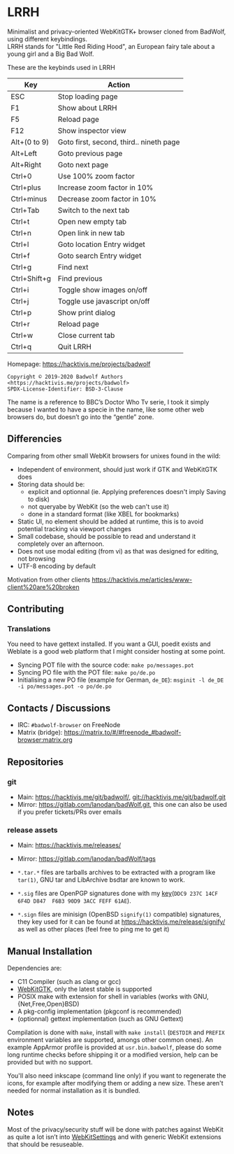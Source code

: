 # LRRH
Minimalist and privacy-oriented WebKitGTK+ browser cloned from BadWolf, using different keybindings.   
LRRH stands for "Little Red Riding Hood", an European fairy tale about a young girl and a Big Bad Wolf.

These are the keybinds used in LRRH

Key         | Action
--          | --
ESC         | Stop loading page
F1          | Show about LRRH
F5          | Reload page
F12         | Show inspector view
Alt+(0 to 9)| Goto first, second, third.. nineth page
Alt+Left    | Goto previous page
Alt+Right   | Goto next page
Ctrl+0      | Use 100% zoom factor
Ctrl+plus   | Increase zoom factor in 10%
Ctrl+minus  | Decrease zoom factor in 10%
Ctrl+Tab    | Switch to the next tab
Ctrl+t      | Open new empty tab
Ctrl+n      | Open link in new tab
Ctrl+l      | Goto location Entry widget
Ctrl+f      | Goto search Entry widget
Ctrl+g      | Find next
Ctrl+Shift+g| Find previous
Ctrl+i      | Toggle show images on/off
Ctrl+j      | Toggle use javascript on/off
Ctrl+p      | Show print dialog
Ctrl+r      | Reload page
Ctrl+w      | Close current tab
Ctrl+q      | Quit LRRH

Homepage: <https://hacktivis.me/projects/badwolf>

```
Copyright © 2019-2020 Badwolf Authors <https://hacktivis.me/projects/badwolf>
SPDX-License-Identifier: BSD-3-Clause
```

The name is a reference to BBC’s Doctor Who Tv serie, I took it simply because I wanted to have a specie in the name, like some other web browsers do, but doesn’t go into the “gentle” zone.

## Differencies
Comparing from other small WebKit browsers for unixes found in the wild:

- Independent of environment, should just work if GTK and WebKitGTK does
- Storing data should be:
  - explicit and optionnal (ie. Applying preferences doesn't imply Saving to disk)
  - not queryabe by WebKit (so the web can't use it)
  - done in a standard format (like XBEL for bookmarks)
- Static UI, no element should be added at runtime, this is to avoid potential tracking via viewport changes
- Small codebase, should be possible to read and understand it completely over an afternoon.
- Does not use modal editing (from vi) as that was designed for editing, not browsing
- UTF-8 encoding by default

Motivation from other clients <https://hacktivis.me/articles/www-client%20are%20broken>

## Contributing
### Translations
You need to have gettext installed. If you want a GUI, poedit exists and Weblate is a good web platform that I might consider hosting at some point.

- Syncing POT file with the source code: ``make po/messages.pot``
- Syncing PO file with the POT file: ``make po/de.po``
- Initialising a new PO file (example for German, `de_DE`): ``msginit -l de_DE -i po/messages.pot -o po/de.po``

## Contacts / Discussions
- IRC: `#badwolf-browser` on FreeNode
- Matrix (bridge): <https://matrix.to/#/#freenode_#badwolf-browser:matrix.org>

## Repositories
### git
- Main: <https://hacktivis.me/git/badwolf/>, <git://hacktivis.me/git/badwolf.git>
- Mirror: <https://gitlab.com/lanodan/badWolf.git>, this one can also be used if you prefer tickets/PRs over emails

### release assets
- Main: <https://hacktivis.me/releases/>
- Mirror: <https://gitlab.com/lanodan/badWolf/tags>

- `*.tar.*` files are tarballs archives to be extracted with a program like `tar(1)`, GNU tar and LibArchive bsdtar are known to work.
- `*.sig` files are OpenPGP signatures done with my [key](https://hacktivis.me/key.asc)(`DDC9 237C 14CF 6F4D D847  F6B3 90D9 3ACC FEFF 61AE`).
- `*.sign` files are minisign (OpenBSD `signify(1)` compatible) signatures, they key used for it can be found at <https://hacktivis.me/release/signify/> as well as other places (feel free to ping me to get it)

## Manual Installation
Dependencies are:
- C11 Compiler (such as clang or gcc)
- [WebKitGTK](https://webkitgtk.org/), only the latest stable is supported
- POSIX make with extension for shell in variables (works with GNU, {Net,Free,Open}BSD)
- A pkg-config implementation (pkgconf is recommended)
- (optionnal) gettext implementation (such as GNU Gettext)

Compilation is done with `make`, install with `make install` (`DESTDIR` and `PREFIX` environment variables are supported, amongs other common ones). An example AppArmor profile is provided at `usr.bin.badwolf`, please do some long runtime checks before shipping it or a modified version, help can be provided but with no support.

You'll also need inkscape (command line only) if you want to regenerate the icons, for example after modifying them or adding a new size. These aren't needed for normal installation as it is bundled.

## Notes
Most of the privacy/security stuff will be done with patches against WebKit as quite a lot isn’t into [WebKitSettings](https://webkitgtk.org/reference/webkit2gtk/stable/WebKitSettings.html) and with generic WebKit extensions that should be resuseable.
